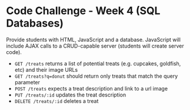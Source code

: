 # Code Challenge - Week 4 (SQL Databases)

Provide students with HTML, JavaScript and a database. JavaScript will include AJAX calls to a CRUD-capable server (students will create server code).

* `GET /treats` returns a list of potential treats (e.g. cupcakes, goldfish, etc) and their image URLs
* `GET /treats?q=donut` should return only treats that match the query parameter
* `POST /treats` expects a treat description and link to a url image
* `PUT /treats/:id` updates the treat description
* `DELETE /treats/:id` deletes a treat
